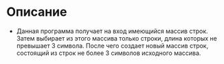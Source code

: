# Описание

- Данная программа получает на вход имеющийся массив строк. Затем выбирает из этого массива только строки, длина которых не превышает 3 символа. 
После чего создает новый массив строк, состоящий из строк не более 3 символов исходного массива.
